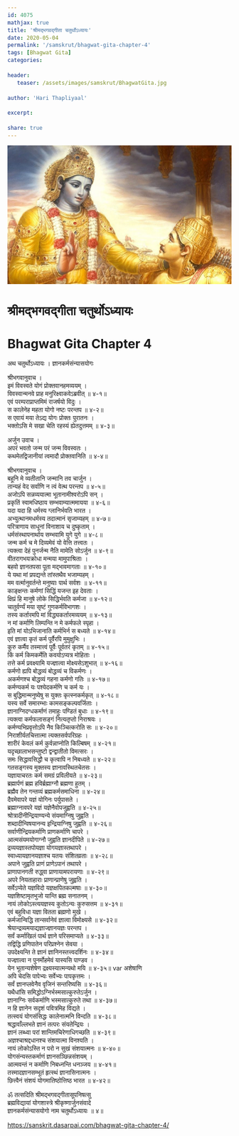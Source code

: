 ```yaml
---    
id: 4075    
mathjax: true    
title: 'श्रीमद्भगवद्गीता चतुर्थोऽध्यायः'    
date: 2020-05-04    
permalink: '/samskrut/bhagwat-gita-chapter-4'    
tags: [Bhagwat Gita]    
categories:    
    
header:    
   teaser: /assets/images/samskrut/BhagwatGita.jpg    
    
author: 'Hari Thapliyaal'    
    
excerpt:    
    
share: true    
---    
```

    
![](/assets/images/samskrut/BhagwatGita.jpg)    
    
# श्रीमद्भगवद्गीता चतुर्थोऽध्यायः    
# Bhagwat Gita Chapter 4    
    
अथ चतुर्थोऽध्यायः ।    ज्ञानकर्मसंन्यासयोगः    
    
श्रीभगवानुवाच ।    
इमं विवस्वते योगं प्रोक्तवानहमव्ययम् ।    
विवस्वान्मनवे प्राह मनुरिक्ष्वाकवेऽब्रवीत् ॥ ४-१॥    
एवं परम्पराप्राप्तमिमं राजर्षयो विदुः ।    
स कालेनेह महता योगो नष्टः परन्तप ॥ ४-२॥    
स एवायं मया तेऽद्य योगः प्रोक्तः पुरातनः ।    
भक्तोऽसि मे सखा चेति रहस्यं ह्येतदुत्तमम् ॥ ४-३॥    
    
अर्जुन उवाच ।    
अपरं भवतो जन्म परं जन्म विवस्वतः ।    
कथमेतद्विजानीयां त्वमादौ प्रोक्तवानिति ॥ ४-४॥    
    
श्रीभगवानुवाच ।    
बहूनि मे व्यतीतानि जन्मानि तव चार्जुन ।    
तान्यहं वेद सर्वाणि न त्वं वेत्थ परन्तप ॥ ४-५॥    
अजोऽपि सन्नव्ययात्मा भूतानामीश्वरोऽपि सन् ।    
प्रकृतिं स्वामधिष्ठाय सम्भवाम्यात्ममायया ॥ ४-६॥    
यदा यदा हि धर्मस्य ग्लानिर्भवति भारत ।    
अभ्युत्थानमधर्मस्य तदात्मानं सृजाम्यहम् ॥ ४-७॥    
परित्राणाय साधूनां विनाशाय च दुष्कृताम् ।    
धर्मसंस्थापनार्थाय सम्भवामि युगे युगे ॥ ४-८॥    
जन्म कर्म च मे दिव्यमेवं यो वेत्ति तत्त्वतः ।    
त्यक्त्वा देहं पुनर्जन्म नैति मामेति सोऽर्जुन ॥ ४-९॥    
वीतरागभयक्रोधा मन्मया मामुपाश्रिताः ।    
बहवो ज्ञानतपसा पूता मद्भावमागताः ॥ ४-१०॥    
ये यथा मां प्रपद्यन्ते तांस्तथैव भजाम्यहम् ।    
मम वर्त्मानुवर्तन्ते मनुष्याः पार्थ सर्वशः ॥ ४-११॥    
काङ्क्षन्तः कर्मणां सिद्धिं यजन्त इह देवताः ।    
क्षिप्रं हि मानुषे लोके सिद्धिर्भवति कर्मजा ॥ ४-१२॥    
चातुर्वर्ण्यं मया सृष्टं गुणकर्मविभागशः ।    
तस्य कर्तारमपि मां विद्ध्यकर्तारमव्ययम् ॥ ४-१३॥    
न मां कर्माणि लिम्पन्ति न मे कर्मफले स्पृहा ।    
इति मां योऽभिजानाति कर्मभिर्न स बध्यते ॥ ४-१४॥    
एवं ज्ञात्वा कृतं कर्म पूर्वैरपि मुमुक्षुभिः ।    
कुरु कर्मैव तस्मात्त्वं पूर्वैः पूर्वतरं कृतम् ॥ ४-१५॥    
किं कर्म किमकर्मेति कवयोऽप्यत्र मोहिताः ।    
तत्ते कर्म प्रवक्ष्यामि यज्ज्ञात्वा मोक्ष्यसेऽशुभात् ॥ ४-१६॥    
कर्मणो ह्यपि बोद्धव्यं बोद्धव्यं च विकर्मणः ।    
अकर्मणश्च बोद्धव्यं गहना कर्मणो गतिः ॥ ४-१७॥    
कर्मण्यकर्म यः पश्येदकर्मणि च कर्म यः ।    
स बुद्धिमान्मनुष्येषु स युक्तः कृत्स्नकर्मकृत् ॥ ४-१८॥    
यस्य सर्वे समारम्भाः कामसङ्कल्पवर्जिताः ।    
ज्ञानाग्निदग्धकर्माणं तमाहुः पण्डितं बुधाः ॥ ४-१९॥    
त्यक्त्वा कर्मफलासङ्गं नित्यतृप्तो निराश्रयः ।    
कर्मण्यभिप्रवृत्तोऽपि नैव किञ्चित्करोति सः ॥ ४-२०॥    
निराशीर्यतचित्तात्मा त्यक्तसर्वपरिग्रहः ।    
शारीरं केवलं कर्म कुर्वन्नाप्नोति किल्बिषम् ॥ ४-२१॥    
यदृच्छालाभसन्तुष्टो द्वन्द्वातीतो विमत्सरः ।    
समः सिद्धावसिद्धौ च कृत्वापि न निबध्यते ॥ ४-२२॥    
गतसङ्गस्य मुक्तस्य ज्ञानावस्थितचेतसः ।    
यज्ञायाचरतः कर्म समग्रं प्रविलीयते ॥ ४-२३॥    
ब्रह्मार्पणं ब्रह्म हविर्ब्रह्माग्नौ ब्रह्मणा हुतम् ।    
ब्रह्मैव तेन गन्तव्यं ब्रह्मकर्मसमाधिना ॥ ४-२४॥    
दैवमेवापरे यज्ञं योगिनः पर्युपासते ।    
ब्रह्माग्नावपरे यज्ञं यज्ञेनैवोपजुह्वति ॥ ४-२५॥    
श्रोत्रादीनीन्द्रियाण्यन्ये संयमाग्निषु जुह्वति ।    
शब्दादीन्विषयानन्य इन्द्रियाग्निषु जुह्वति ॥ ४-२६॥    
सर्वाणीन्द्रियकर्माणि प्राणकर्माणि चापरे ।    
आत्मसंयमयोगाग्नौ जुह्वति ज्ञानदीपिते ॥ ४-२७॥    
द्रव्ययज्ञास्तपोयज्ञा योगयज्ञास्तथापरे ।    
स्वाध्यायज्ञानयज्ञाश्च यतयः संशितव्रताः ॥ ४-२८॥    
अपाने जुह्वति प्राणं प्राणेऽपानं तथापरे ।    
प्राणापानगती रुद्ध्वा प्राणायामपरायणाः ॥ ४-२९॥    
अपरे नियताहाराः प्राणान्प्राणेषु जुह्वति ।    
सर्वेऽप्येते यज्ञविदो यज्ञक्षपितकल्मषाः ॥ ४-३०॥    
यज्ञशिष्टामृतभुजो यान्ति ब्रह्म सनातनम् ।    
नायं लोकोऽस्त्ययज्ञस्य कुतोऽन्यः कुरुसत्तम ॥ ४-३१॥    
एवं बहुविधा यज्ञा वितता ब्रह्मणो मुखे ।    
कर्मजान्विद्धि तान्सर्वानेवं ज्ञात्वा विमोक्ष्यसे ॥ ४-३२॥    
श्रेयान्द्रव्यमयाद्यज्ञाज्ज्ञानयज्ञः परन्तप ।    
सर्वं कर्माखिलं पार्थ ज्ञाने परिसमाप्यते ॥ ४-३३॥    
तद्विद्धि प्रणिपातेन परिप्रश्नेन सेवया ।    
उपदेक्ष्यन्ति ते ज्ञानं ज्ञानिनस्तत्त्वदर्शिनः ॥ ४-३४॥    
यज्ज्ञात्वा न पुनर्मोहमेवं यास्यसि पाण्डव ।    
येन भूतान्यशेषेण द्रक्ष्यस्यात्मन्यथो मयि ॥ ४-३५॥   var  अशेषाणि    
अपि चेदसि पापेभ्यः सर्वेभ्यः पापकृत्तमः ।    
सर्वं ज्ञानप्लवेनैव वृजिनं सन्तरिष्यसि ॥ ४-३६॥    
यथैधांसि समिद्धोऽग्निर्भस्मसात्कुरुतेऽर्जुन ।    
ज्ञानाग्निः सर्वकर्माणि भस्मसात्कुरुते तथा ॥ ४-३७॥    
न हि ज्ञानेन सदृशं पवित्रमिह विद्यते ।    
तत्स्वयं योगसंसिद्धः कालेनात्मनि विन्दति ॥ ४-३८॥    
श्रद्धावाँल्लभते ज्ञानं तत्परः संयतेन्द्रियः ।    
ज्ञानं लब्ध्वा परां शान्तिमचिरेणाधिगच्छति ॥ ४-३९॥    
अज्ञश्चाश्रद्दधानश्च संशयात्मा विनश्यति ।    
नायं लोकोऽस्ति न परो न सुखं संशयात्मनः ॥ ४-४०॥    
योगसंन्यस्तकर्माणं ज्ञानसञ्छिन्नसंशयम् ।    
आत्मवन्तं न कर्माणि निबध्नन्ति धनञ्जय ॥ ४-४१॥    
तस्मादज्ञानसम्भूतं हृत्स्थं ज्ञानासिनात्मनः ।    
छित्त्वैनं संशयं योगमातिष्ठोत्तिष्ठ भारत ॥ ४-४२॥    
    
ॐ तत्सदिति श्रीमद्भगवद्गीतासूपनिषत्सु    
ब्रह्मविद्यायां योगशास्त्रे श्रीकृष्णार्जुनसंवादे    
ज्ञानकर्मसंन्यासयोगो नाम चतुर्थोऽध्यायः ॥ ४॥    
    
https://sanskrit.dasarpai.com/bhagwat-gita-chapter-4/